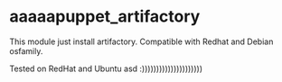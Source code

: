 # aaaaapuppet_artifactory

This module just install artifactory.
Compatible with Redhat and Debian osfamily. 

Tested on RedHat and Ubuntu
asd
:)))))))))))))))))))))
